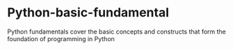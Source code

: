 # Python-basic-fundamental
Python fundamentals cover the basic concepts and constructs that form the foundation of programming in Python
